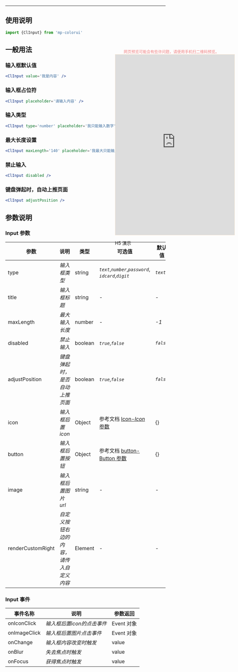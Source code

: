 ****

## 使用说明

```jsx
import {ClInput} from 'mp-colorui'
```



## 一般用法

### 输入框默认值

```jsx
<ClInput value='我是内容' />
```

### 输入框占位符

```jsx
<ClInput placeholder='请输入内容' />
```

### 输入类型

```jsx
<ClInput type='number' placeholder='我只能输入数字' />
```

### 最大长度设置

```jsx
<ClInput maxLength='140' placeholder='我最大只能输入 140 个字符' />
```

### 禁止输入

```jsx
<ClInput disabled />
```

### 键盘弹起时，自动上推页面

```jsx
<ClInput adjustPosition />
```





## 参数说明

### Input 参数

| 参数              | 说明                                     | 类型    | 可选值                                                      | 默认值    |
| ----------------- | ---------------------------------------- | ------- | ----------------------------------------------------------- | --------- |
| type              | *输入框类型*                             | string  | *`text`*,*`number`*,*`password`*,<br />*`idcard`*,*`digit`* | *`text`*  |
| title             | *输入框标题*                             | string  | -                                                           | -         |
| maxLength         | *最大输入长度*                           | number  | -                                                           | *-1*      |
| disabled          | *禁止输入*                               | boolean | *`true`*,*`false`*                                          | *`false`* |
| adjustPosition    | *键盘弹起时，是否自动上推页面*           | boolean | *`true`*,*`false`*                                          | *`false`* |
| icon              | *输入框后置icon*                         | Object  | 参考文档 [Icon-*Icon* 参数](/base/icon?id=icon-参数)        | {}        |
| button            | *输入框后置按钮*                         | Object  | 参考文档 [button-Button 参数](/base/button?id=button-参数)  | {}        |
| image             | *输入框后置图片 url*                     | string  | -                                                           | -         |
| renderCustomRight | *自定义按钮右边的内容，请传入自定义内容* | Element | -                                                           | -         |

### Input 事件

| 事件名称     | 说明                       | 参数返回   |
| ------------ | -------------------------- | ---------- |
| onIconClick  | *输入框后置icon的点击事件* | Event 对象 |
| onImageClick | *输入框后置图片点击事件*   | Event 对象 |
| onChange     | *输入框内容改变时触发*     | value      |
| onBlur       | *失去焦点时触发*           | value      |
| onFocus      | *获得焦点时触发*           | value      |


<div style="position: fixed; right:10px; top: 5%">
<div style="width: 355px; display: flex; flex-wrap: wrap; justify-content: center; align-items: center; font-size: 12px; color: lightcoral">网页预览可能会有些许问题，请使用手机扫二维码预览。</div>
<iframe style="border: 1px solid antiquewhite" src="https://yinliangdream.github.io/mp-colorui-h5-demo/#/pages/components/input/index" height="568" width="375"></iframe>
<div>
		<p>H5 演示</p>
		<div id='qrcode'></div>
	</div>
</div>

<script>
	new Vue({
		el: '#main',
		mounted() {
			setTimeout(() => {
				const id = document.getElementById("qrcode");
				new QRCode(id, {
					text: "https://yinliangdream.github.io/mp-colorui-h5-demo/#/pages/components/input/index",
					width: 128,
					height: 128,
					colorDark : "#000000",
					colorLight : "#ffffff",
					correctLevel : QRCode.CorrectLevel.H
				});
			});
		}
	})
</script>
